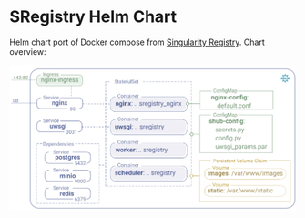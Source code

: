 # SRegistry Helm Chart

Helm chart port of Docker compose from [Singularity Registry](https://github.com/singularityhub/sregistry). Chart overview:

![Overview](https://raw.githubusercontent.com/odatskov/diagrams/master/helm-sregistry.png)

